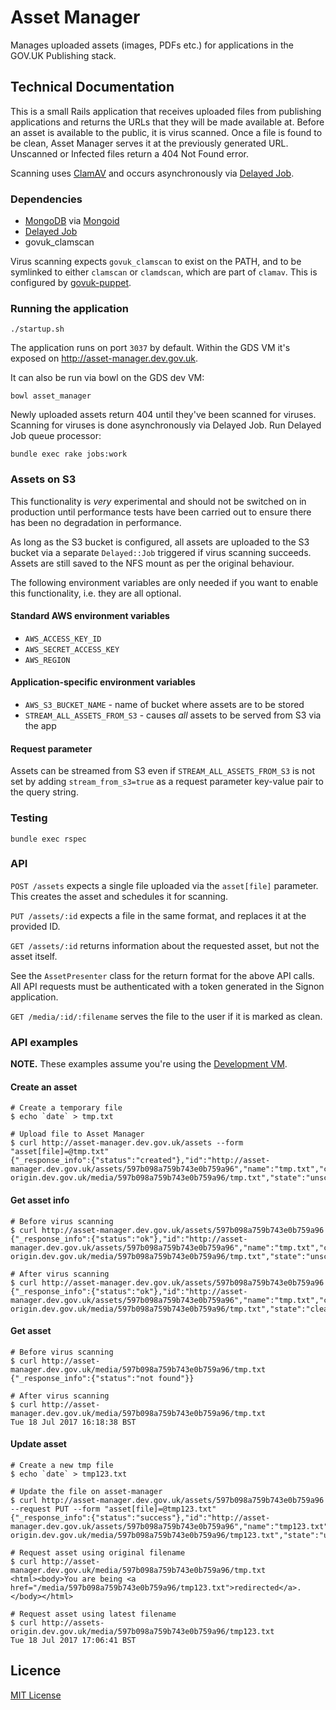 # Asset Manager

Manages uploaded assets (images, PDFs etc.) for applications in the GOV.UK Publishing stack.

## Technical Documentation

This is a small Rails application that receives uploaded files from publishing applications and returns the URLs that they will be made available at. Before an asset is available to the public, it is virus scanned. Once a file is found to be clean, Asset Manager serves it at the previously generated URL. Unscanned or Infected files return a 404 Not Found error.

Scanning uses [ClamAV][clamav] and occurs asynchronously via [Delayed Job][delayed_job].

### Dependencies

- [MongoDB][mongodb] via [Mongoid][mongoid]
- [Delayed Job][delayed_job]
- govuk_clamscan

Virus scanning expects `govuk_clamscan` to exist on the PATH,
and to be symlinked to either `clamscan` or `clamdscan`, which are
part of `clamav`. This is configured by [govuk-puppet][govuk-puppet].

### Running the application

`./startup.sh`

The application runs on port `3037` by default. Within the GDS VM it's exposed on http://asset-manager.dev.gov.uk.

It can also be run via bowl on the GDS dev VM:

```
bowl asset_manager
```

Newly uploaded assets return 404 until they've been scanned for viruses. Scanning for viruses is done asynchronously via Delayed Job. Run Delayed Job queue processor:

```
bundle exec rake jobs:work
```

### Assets on S3

This functionality is *very* experimental and should not be switched on in production until performance tests have been carried out to ensure there has been no degradation in performance.

As long as the S3 bucket is configured, all assets are uploaded to the S3 bucket via a separate `Delayed::Job` triggered if virus scanning succeeds. Assets are still saved to the NFS mount as per the original behaviour.

The following environment variables are only needed if you want to enable this functionality, i.e. they are all optional.

#### Standard AWS environment variables

* `AWS_ACCESS_KEY_ID`
* `AWS_SECRET_ACCESS_KEY`
* `AWS_REGION`

#### Application-specific environment variables

* `AWS_S3_BUCKET_NAME` - name of bucket where assets are to be stored
* `STREAM_ALL_ASSETS_FROM_S3` - causes *all* assets to be served from S3 via the app

#### Request parameter

Assets can be streamed from S3 even if `STREAM_ALL_ASSETS_FROM_S3` is not set by adding `stream_from_s3=true` as a request parameter key-value pair to the query string.

### Testing

`bundle exec rspec`

### API

`POST /assets` expects a single file uploaded via the `asset[file]` parameter. This creates the asset and schedules it for scanning.

`PUT /assets/:id` expects a file in the same format, and replaces it at the provided ID.

`GET /assets/:id` returns information about the requested asset, but not the asset itself.

See the `AssetPresenter` class for the return format for the above API calls. All API requests must be authenticated with a token generated in the Signon application.

`GET /media/:id/:filename` serves the file to the user if it is marked as clean.

### API examples

__NOTE.__ These examples assume you're using the [Development VM](https://github.com/alphagov/govuk-puppet/tree/master/development-vm).

#### Create an asset

```
# Create a temporary file
$ echo `date` > tmp.txt

# Upload file to Asset Manager
$ curl http://asset-manager.dev.gov.uk/assets --form "asset[file]=@tmp.txt"
{"_response_info":{"status":"created"},"id":"http://asset-manager.dev.gov.uk/assets/597b098a759b743e0b759a96","name":"tmp.txt","content_type":"text/plain","file_url":"http://assets-origin.dev.gov.uk/media/597b098a759b743e0b759a96/tmp.txt","state":"unscanned"}
```

#### Get asset info

```
# Before virus scanning
$ curl http://asset-manager.dev.gov.uk/assets/597b098a759b743e0b759a96
{"_response_info":{"status":"ok"},"id":"http://asset-manager.dev.gov.uk/assets/597b098a759b743e0b759a96","name":"tmp.txt","content_type":"text/plain","file_url":"http://assets-origin.dev.gov.uk/media/597b098a759b743e0b759a96/tmp.txt","state":"unscanned"}

# After virus scanning
$ curl http://asset-manager.dev.gov.uk/assets/597b098a759b743e0b759a96
{"_response_info":{"status":"ok"},"id":"http://asset-manager.dev.gov.uk/assets/597b098a759b743e0b759a96","name":"tmp.txt","content_type":"text/plain","file_url":"http://assets-origin.dev.gov.uk/media/597b098a759b743e0b759a96/tmp.txt","state":"clean"}
```

#### Get asset

```
# Before virus scanning
$ curl http://asset-manager.dev.gov.uk/media/597b098a759b743e0b759a96/tmp.txt
{"_response_info":{"status":"not found"}}

# After virus scanning
$ curl http://asset-manager.dev.gov.uk/media/597b098a759b743e0b759a96/tmp.txt
Tue 18 Jul 2017 16:18:38 BST
```

#### Update asset

```
# Create a new tmp file
$ echo `date` > tmp123.txt

# Update the file on asset-manager
$ curl http://asset-manager.dev.gov.uk/assets/597b098a759b743e0b759a96 --request PUT --form "asset[file]=@tmp123.txt"
{"_response_info":{"status":"success"},"id":"http://asset-manager.dev.gov.uk/assets/597b098a759b743e0b759a96","name":"tmp123.txt","content_type":"text/plain","file_url":"http://assets-origin.dev.gov.uk/media/597b098a759b743e0b759a96/tmp123.txt","state":"unscanned"}

# Request asset using original filename
$ curl http://asset-manager.dev.gov.uk/media/597b098a759b743e0b759a96/tmp.txt
<html><body>You are being <a href="/media/597b098a759b743e0b759a96/tmp123.txt">redirected</a>.</body></html>

# Request asset using latest filename
$ curl http://assets-origin.dev.gov.uk/media/597b098a759b743e0b759a96/tmp123.txt
Tue 18 Jul 2017 17:06:41 BST
```

## Licence

[MIT License](LICENCE)

[clamav]:https://www.clamav.net/
[mongodb]:https://www.mongodb.org/
[mongoid]:https://github.com/mongodb/mongoid
[delayed_job]:https://github.com/collectiveidea/delayed_job
[govuk-puppet]:https://github.com/alphagov/govuk-puppet/blob/master/modules/clamav/manifests/package.pp
